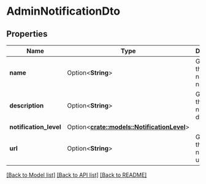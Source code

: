 # AdminNotificationDto

## Properties

Name | Type | Description | Notes
------------ | ------------- | ------------- | -------------
**name** | Option<**String**> | Gets or sets the notification name. | [optional]
**description** | Option<**String**> | Gets or sets the notification description. | [optional]
**notification_level** | Option<[**crate::models::NotificationLevel**](NotificationLevel.md)> |  | [optional]
**url** | Option<**String**> | Gets or sets the notification url. | [optional]

[[Back to Model list]](../README.md#documentation-for-models) [[Back to API list]](../README.md#documentation-for-api-endpoints) [[Back to README]](../README.md)


